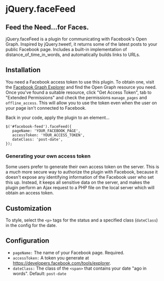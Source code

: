 jQuery.faceFeed
===============

Feed the Need...for Faces.
--------------------------

jQuery.faceFeed is a plugin for communicating with Facebook's Open Graph. Inspired by jQuery.tweet!, it
returns some of the latest posts to your public Facebook page. Includes a built-in implementation of
distance_of_time_in_words, and automatically builds links to URLs.

Installation
------------

You need a Facebook access token to use this plugin. To obtain one, visit the [Facebook Graph Explorer][1]
and find the Open Graph resource you need. Once you've found a suitable resource, click "Get Access 
Token", tab to "Extended Permissions" and check the permissions `manage_pages` and `offline_access`. 
This will allow you to use the token even when the user on your page isn't connected to Facebook.

Back in your code, apply the plugin to an element...

	$('#facebook-feed').faceFeed({
	   pageName: 'YOUR_FACEBOOK_PAGE',
	   accessToken: 'YOUR_ACCESS_TOKEN',
	   dateClass: 'post-date',
	});

### Generating your own access token

Some users prefer to generate their own access token on the server. This is a _much_ more secure way to
authorize the plugin with Facebook, because it doesn't expose any identifying information of the Facebook
user who set this up. Instead, it keeps all sensitive data on the server, and makes the plugin perform
an Ajax request to a PHP file on the local server which will obtain an access token.

Customization
-------------

To style, select the `<p>` tags for the status and a specified class (`dateClass`) in the config for the date.

Configuration
-------------

* `pageName:` The name of your Facebook page. Required.
* `accessToken:` A token you generate at <https://developers.facebook.com/tools/explorer>.
* `dateClass:` The class of the `<span>` that contains your date "ago in words". Default: `post-date`
	
[1]:https://developers.facebook.com/tools/explorer
[2]:https://developers.facebook.com/apps